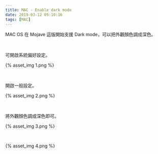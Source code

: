 ```yaml
---
title: MAC - Enable dark mode
date: 2019-03-12 05:10:16
tags: [MAC]
---
```


MAC OS 在 Mojave 這版開始支援 Dark mode，可以把外觀顏色調成深色。  

<!-- More -->

<br/>


可開啟系統偏好設定。  

{% asset_img 1.png %}

<br/>


開啟一般設定。  

{% asset_img 2.png %}

<br/>


將外觀顏色調成深色即可。  

{% asset_img 3.png %}

<br/>


{% asset_img 4.png %}

<br/>
